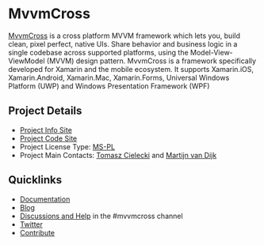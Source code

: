 # MvvmCross

[MvvmCross](https://mvvmcross.com) is a cross platform MVVM framework which lets you, build clean, pixel perfect, native UIs. 
Share behavior and business logic in a single codebase across supported platforms, using the Model-View-ViewModel (MVVM) design pattern. 
MvvmCross is a framework specifically developed for Xamarin and the mobile ecosystem. It supports Xamarin.iOS, 
Xamarin.Android, Xamarin.Mac, Xamarin.Forms, Universal Windows Platform (UWP) and Windows Presentation Framework (WPF)

## Project Details

* [Project Info Site](https://mvvmcross.com)
* [Project Code Site](https://github.com/MvvmCross/)
* Project License Type: [MS-PL](https://github.com/MvvmCross/MvvmCross/blob/develop/LICENSE)
* Project Main Contacts: [Tomasz Cielecki](https://github.com/cheesebaron) and [Martijn van Dijk](https://github.com/martijn00)

## Quicklinks

* [Documentation](https://www.mvvmcross.com/documentation/)
* [Blog](https://www.mvvmcross.com/blog/)
* [Discussions and Help](https://xamarinchat.herokuapp.com/) in the #mvvmcross channel
* [Twitter](https://twitter.com/mvvmcross)
* [Contribute](https://github.com/MvvmCross/MvvmCross/blob/develop/README.md)
